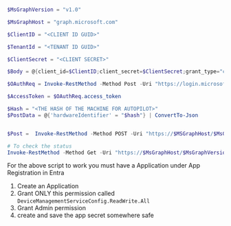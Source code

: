 ```powershell

$MsGraphVersion = "v1.0"

$MsGraphHost = "graph.microsoft.com"

$ClientID = "<CLIENT ID GUID>"

$TenantId = "<TENANT ID GUID>"

$ClientSecret = "<CLIENT SECRET>"

$Body = @{client_id=$ClientID;client_secret=$ClientSecret;grant_type="client_credentials";scope="https://$MSGraphHost/.default";}

$OAuthReq = Invoke-RestMethod -Method Post -Uri "https://login.microsoftonline.com/$TenantId/oauth2/v2.0/token" -Body $Body

$AccessToken = $OAuthReq.access_token

$Hash = "<THE HASH OF THE MACHINE FOR AUTOPILOT>"
$PostData = @{'hardwareIdentifier' = "$hash"} | ConvertTo-Json


$Post =  Invoke-RestMethod -Method POST -Uri "https://$MSGraphHost/$MsGraphVersion/devicemanagement/importedWindowsAutopilotDeviceIdentities" -Headers @{Authorization = "Bearer $AccessToken"; 'Content-Type' = 'application/json'} -Body $PostData

# To check the status
Invoke-RestMethod -Method Get -Uri "https://$MsGraphHost/$MsGraphVersion/Devicemanagement/importedwindowsautopilotdeviceidentities/$($Post.ID)" -Headers @{Authorization = "Bearer $AccessToken"} | Select-Object -ExpandProperty State
```

For the above script to work you must have a Application under App Registration in Entra
1. Create an Application
2. Grant ONLY this permission called `DeviceManagementServiceConfig.ReadWrite.All`
3. Grant Admin permission
4. create and save the app secret somewhere safe
